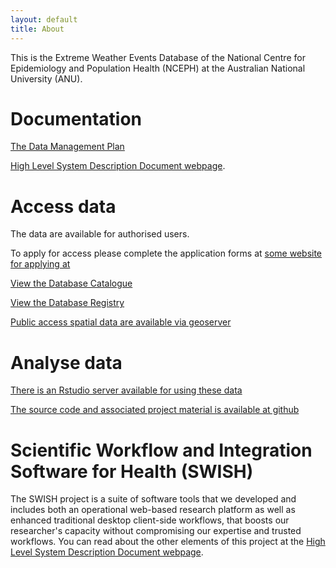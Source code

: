 ```yaml
---
layout: default
title: About
---
```


This is the Extreme Weather Events Database of the National Centre for Epidemiology and Population Health (NCEPH) at the Australian National University (ANU).  

# Documentation

[The Data Management Plan](/swish-DataManagementPlan.html)

[High Level System Description Document webpage](/HighLevelDescription.html).

# Access data
The data are available for authorised users.  

To apply for access please complete the application forms at [some website for applying at](http://www.google.com)

[View the Database Catalogue](http://115.146.93.108:8181/ddiindex/)

[View the Database Registry](http://115.146.93.108:8080/apex/f?p=102)

[Public access spatial data are available via geoserver](http://115.146.94.209:8181/geoserver)

# Analyse data
[There is an Rstudio server available for using these data](https://115.146.93.108)

[The source code and associated project material is available at github](https://github.com/swish-climate-impact-assessment)

# Scientific Workflow and Integration Software for Health (SWISH)
The SWISH project is a suite of software tools that we developed and includes both an operational web-based research platform as well as enhanced traditional desktop client-side workflows, that boosts our researcher's capacity without compromising our expertise and trusted workflows.  You can read about the other elements of this project at the [High Level System Description Document webpage](/HighLevelDescription.html).
